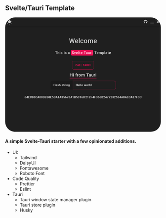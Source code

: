 ## Svelte/Tauri Template

<div align="center">
<img src="https://raw.githubusercontent.com/Fractal-Tess/Svelte-Tauri/main/src/assets/app.png" width="580" style="border-radius:2rem"/>
</div>
</div>

#### A simple Svelte-Tauri starter with a few opinionated additions.

- UI:
  - Tailwind
  - DaisyUI
  - Fontawesome
  - Roboto Font
- Code Quality
  - Prettier
  - Eslint
- Tauri
  - Tauri window state manager plugin
  - Tauri store plugin
  - Husky
